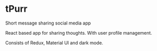# tPurr
Short message sharing social media app 

React based app for sharing thoughts.
With user profile management.

Consists of Redux, Material UI and dark mode.
